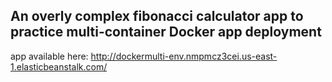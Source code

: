 ## An overly complex fibonacci calculator app to practice multi-container Docker app deployment


app available here: http://dockermulti-env.nmpmcz3cei.us-east-1.elasticbeanstalk.com/